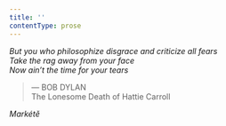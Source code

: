 ```yaml
---
title: ''
contentType: prose
---
```


<section>

_But you who philosophize disgrace and criticize all fears  
Take the rag away from your face  
Now ain’t the time for your tears_

> — BOB DYLAN  
> The Lonesome Death of Hattie Carroll

_Markétě_

</section>
